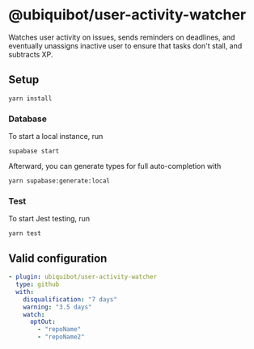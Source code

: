 # @ubiquibot/user-activity-watcher

Watches user activity on issues, sends reminders on deadlines, and eventually unassigns inactive user to ensure that
tasks don't stall, and subtracts XP.

## Setup

```shell
yarn install
```

### Database

To start a local instance, run

```shell
supabase start
```

Afterward, you can generate types for full auto-completion with

```shell
yarn supabase:generate:local
```

### Test

To start Jest testing, run

```shell
yarn test
```

## Valid configuration

```yaml
- plugin: ubiquibot/user-activity-watcher
  type: github
  with:
    disqualification: "7 days"
    warning: "3.5 days"
    watch:
      optOut:
        - "repoName"
        - "repoName2"
```
